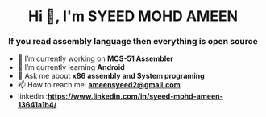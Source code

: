 <h1 align="center">Hi 👋, I'm SYEED MOHD AMEEN</h1>
<h3 align="center">If you read assembly language then everything is open source</h3>



- 🔭 I’m currently working on **MCS-51 Assembler**
- 🌱 I’m currently learning **Android**
- 💬 Ask me about **x86 assembly and System programing**
- 📫 How to reach me: **ameensyeed2@gmail.com**
- linkedin :**https://www.linkedin.com/in/syeed-mohd-ameen-13641a1b4/**
  
